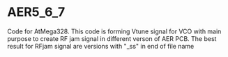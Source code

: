 # AER5_6_7
Code for AtMega328. This code is forming Vtune signal for VCO with main purpose to create RF jam signal in different verson of AER PCB.
The best result for RFjam signal are versions  with "_ss" in end of file name
